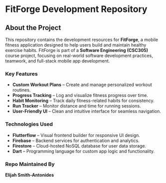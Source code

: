 # FitForge Development Repository  

## About the Project  
This repository contains the development resources for **FitForge**, a mobile fitness application designed to help users build and maintain healthy exercise habits. FitForge is part of a **Software Engineering (CSC305)** course project, focusing on real-world software development practices, teamwork, and full-stack mobile app development.  

### Key Features  
- **Custom Workout Plans** – Create and manage personalized workout routines.  
- **Progress Tracking** – Log and visualize fitness progress over time.  
- **Habit Monitoring** – Track daily fitness-related habits for consistency.  
- **Run Tracker** – Monitor distance and time for running sessions.  
- **User-Friendly UI** – Clean and intuitive interface for seamless navigation.  

### Technologies Used  
- **Flutterflow** – Visual frontend builder for responsive UI design.  
- **Firebase** – Backend services for authentication and analytics.  
- **Firestore** – Cloud-hosted NoSQL database for user data storage.  
- **Dart** – Programming language for custom app logic and functionality.  

### Repo Maintained By  
**Elijah Smith-Antonides**  
